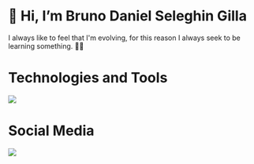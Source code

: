 # 👋 Hi, I’m Bruno Daniel Seleghin Gilla

<p>I always like to feel that I'm evolving, for this reason I always seek to be learning something. 👨‍💻</p>

# Technologies and Tools
<img src="https://skillicons.dev/icons?i=git,github,vscode,figma,html,css,styledcomponents,js,ts,react,vite" />

# Social Media
<a href="https://www.linkedin.com/in/brunoseleghin" target="_blank"><img src="https://img.shields.io/badge/-LinkedIn-%230077B5?style=for-the-badge&logo=linkedin&logoColor=white" target="_blank"></a>
